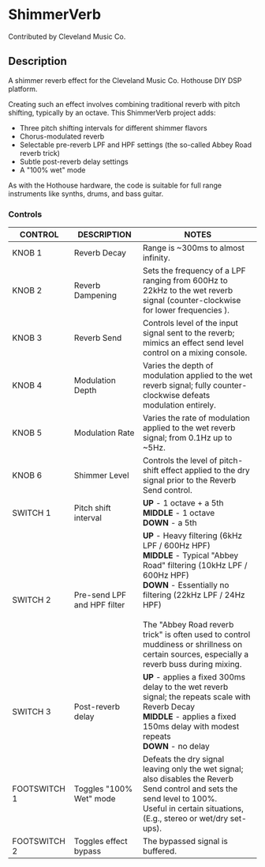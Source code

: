# ShimmerVerb

Contributed by Cleveland Music Co.

## Description

A shimmer reverb effect for the Cleveland Music Co. Hothouse DIY DSP platform.

Creating such an effect involves combining traditional reverb with pitch shifting, typically by an octave. This ShimmerVerb project adds:

* Three pitch shifting intervals for different shimmer flavors
* Chorus-modulated reverb
* Selectable pre-reverb LPF and HPF settings (the so-called Abbey Road reverb trick)
* Subtle post-reverb delay settings
* A "100% wet" mode

As with the Hothouse hardware, the code is suitable for full range instruments like synths, drums, and bass guitar.

### Controls

| CONTROL | DESCRIPTION | NOTES |
|-|-|-|
| KNOB 1 | Reverb Decay | Range is ~300ms to almost infinity. |
| KNOB 2 | Reverb Dampening | Sets the frequency of a LPF ranging from 600Hz to 22kHz to the wet reverb signal (counter-clockwise for lower frequencies ). |
| KNOB 3 | Reverb Send | Controls level of the input signal sent to the reverb; mimics an effect send level control on a mixing console. |
| KNOB 4 | Modulation Depth | Varies the depth of modulation applied to the wet reverb signal; fully counter-clockwise defeats modulation entirely. |
| KNOB 5 | Modulation Rate | Varies the rate of modulation applied to the wet reverb signal; from 0.1Hz up to ~5Hz. |
| KNOB 6 | Shimmer Level | Controls the level of pitch-shift effect applied to the dry signal prior to the Reverb Send control. |
| SWITCH 1 | Pitch shift interval | **UP** - 1 octave + a 5th<br/>**MIDDLE** - 1 octave<br/>**DOWN** - a 5th |
| SWITCH 2 | Pre-send LPF and HPF filter | **UP** - Heavy filtering (6kHz LPF / 600Hz HPF)<br/>**MIDDLE** - Typical "Abbey Road" filtering (10kHz LPF / 600Hz HPF)<br/>**DOWN** - Essentially no filtering (22kHz LPF / 24Hz HPF)<br/><br/>The "Abbey Road reverb trick" is often used to control muddiness or shrillness on certain sources, especially a reverb buss during mixing. |
| SWITCH 3 | Post-reverb delay | **UP** - applies a fixed 300ms delay to the wet reverb signal; the repeats scale with Reverb Decay<br/>**MIDDLE** - applies a fixed 150ms delay with modest repeats<br/>**DOWN** - no delay |
| FOOTSWITCH 1 | Toggles "100% Wet" mode | Defeats the dry signal leaving only the wet signal; also disables the Reverb Send control and sets the send level to 100%.<br/>Useful in certain situations, (E.g., stereo or wet/dry set-ups). |
| FOOTSWITCH 2 | Toggles effect bypass | The bypassed signal is buffered. |
